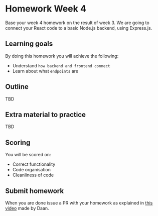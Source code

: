 # Homework Week 4

Base your week 4 homework on the result of week 3. We are going to connect your React code to a basic Node.js backend, using Express.js.

## Learning goals

By doing this homework you will achieve the following:

- Understand `how backend and frontend connect`
- Learn about what `endpoints` are

## Outline

TBD

## Extra material to practice

TBD

## Scoring

You will be scored on:

- Correct functionality
- Code organisation
- Cleanliness of code

## Submit homework

When you are done issue a PR with your homework as explained in [this video](https://www.youtube.com/watch?v=-o0yomUVVpU&index=2&list=PLVYDhqbgYpYUGxRdtQdYVE5Q8h3bt6SIA) made by Daan.